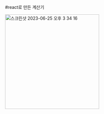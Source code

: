 #react로 만든 계산기

<img width="308" alt="스크린샷 2023-06-25 오후 3 34 16" src="https://github.com/eunbeeeeee/calculator/assets/125331919/35faceab-f4fb-4c1b-8378-af9bf8142f2b">
